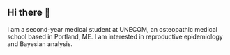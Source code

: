 ## Hi there 👋

I am a second-year medical student at UNECOM, an osteopathic medical school based in Portland, ME. I am interested in reproductive epidemiology and Bayesian analysis. 
